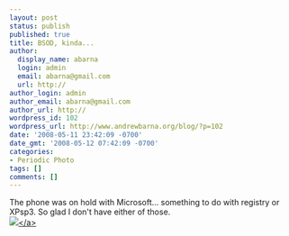 ```yaml
---
layout: post
status: publish
published: true
title: BSOD, kinda...
author:
  display_name: abarna
  login: admin
  email: abarna@gmail.com
  url: http://
author_login: admin
author_email: abarna@gmail.com
author_url: http://
wordpress_id: 102
wordpress_url: http://www.andrewbarna.org/blog/?p=102
date: '2008-05-11 23:42:09 -0700'
date_gmt: '2008-05-12 07:42:09 -0700'
categories:
- Periodic Photo
tags: []
comments: []
---
```

<p>The phone was on hold with Microsoft... something to do with registry or XPsp3. So glad I don't have either of those.<br &#47;><a href="http:&#47;&#47;andrewbarna.org&#47;photos&#47;gallery&#47;main.php?g2_view=core.DownloadItem&g2_itemId=16252"><img src="http:&#47;&#47;andrewbarna.org&#47;photos&#47;gallery&#47;main.php?g2_view=core.DownloadItem&g2_itemId=16253&g2_serialNumber=1"><&#47;a></p>
